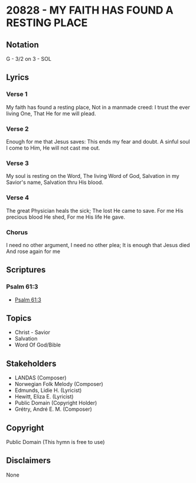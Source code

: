 # 20828 - MY FAITH HAS FOUND A RESTING PLACE

## Notation

G - 3/2 on 3 - SOL

## Lyrics

### Verse 1

My faith has found a resting place, Not in a manmade creed: I trust the ever living One, That He for me will plead.

### Verse 2

Enough for me that Jesus saves: This ends my fear and doubt. A sinful soul I come to Him, He will not cast me out.

### Verse 3

My soul is resting on the Word, The living Word of God, Salvation in my Savior's name, Salvation thru His blood.

### Verse 4

The great Physician heals the sick; The lost He came to save. For me His precious blood He shed, For me His life He gave.

### Chorus

I need no other argument, I need no other plea; It is enough that Jesus died And rose again for me


## Scriptures

### Psalm 61:3

- [Psalm 61:3](https://www.biblegateway.com/passage/?search=Psalm%2061%3A3)


## Topics

- Christ - Savior
- Salvation
- Word Of God/Bible

## Stakeholders

- LANDAS (Composer)
- Norwegian Folk Melody (Composer)
- Edmunds, Lidie H. (Lyricist)
- Hewitt, Eliza E. (Lyricist)
- Public Domain (Copyright Holder)
- Grétry, André E. M. (Composer)

## Copyright

Public Domain
(This hymn is free to use)

## Disclaimers

None


